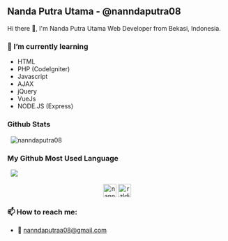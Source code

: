 
## Nanda Putra Utama - @nanndaputra08

Hi there 👋, I'm Nanda Putra Utama Web Developer from Bekasi, Indonesia.

### 🌱 I’m currently learning

- HTML
- PHP (CodeIgniter)
- Javascript
- AJAX
- jQuery
- VueJs
- NODE.JS (Express)

### Github Stats

<p>&nbsp;
    <img align="center" src="https://github-readme-stats.vercel.app/api?username=nanndaputra08&show_icons=true" alt="nanndaputra08" />
</p>

### My Github Most Used Language

<p>&nbsp;
    <img src="https://github-readme-stats.vercel.app/api/top-langs/?username=nanndaputra08" />
</p>

<p align="center">
    <a href="https://www.linkedin.com/in/nanda-putra-a894261a8/" target="_blank"><img align="center" src="https://cdn.jsdelivr.net/npm/simple-icons@3.0.1/icons/linkedin.svg" alt="nanndaputra08"         height="30" width="30" /></a>
    <a href="https://nanndaputra08.github.io/" target="_blank"><img align="center" src="https://cdn.jsdelivr.net/npm/simple-icons@3.0.1/icons/about-dot-me.svg" alt="rzldin" height="30"     width="30" /></a>
</p>

### 📫 How to reach me:

- 📧 nanndaputraa08@gmail.com


<!--
**rzldin/rzldin** is a ✨ _special_ ✨ repository because its `README.md` (this file) appears on your GitHub profile.

Here are some ideas to get you started:

- 🔭 I’m currently working on ...
- 🌱 I’m currently learning ...
- 👯 I’m looking to collaborate on ...
- 🤔 I’m looking for help with ...
- 💬 Ask me about ...
- 📫 How to reach me: ...
- 😄 Pronouns: ...
- ⚡ Fun fact: ...
-->

